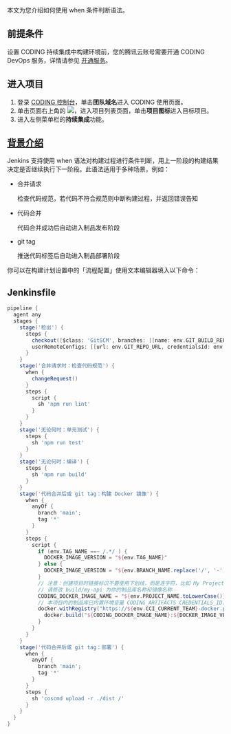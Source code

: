 本文为您介绍如何使用 when 条件判断语法。

## 前提条件
设置 CODING 持续集成中构建环境前，您的腾讯云账号需要开通 CODING DevOps 服务，详情请参见 [开通服务](https://cloud.tencent.com/document/product/1115/37268)。

## 进入项目
1. 登录 [CODING 控制台](https://console.cloud.tencent.com/coding)，单击**团队域名**进入 CODING 使用页面。
2. 单击页面右上角的 <img src ="https://main.qcloudimg.com/raw/d94a8e60dd3a41d0af07d72ae0e9d70e.png" style ="margin:0">，进入项目列表页面，单击**项目图标**进入目标项目。
3.  进入左侧菜单栏的**持续集成**功能。

## [背景介绍](#intro)

Jenkins 支持使用 when 语法对构建过程进行条件判断，用上一阶段的构建结果决定是否继续执行下一阶段。此语法适用于多种场景，例如：

-   合并请求

    检查代码规范，若代码不符合规范则中断构建过程，并返回错误告知

-   代码合并

    代码合并成功后自动进入制品发布阶段

-   git tag

    推送代码标签后自动进入制品部署阶段

你可以在构建计划设置中的「流程配置」使用文本编辑器填入以下命令：

## Jenkinsfile

```groovy
pipeline {
  agent any
  stages {
    stage('检出') {
      steps {
        checkout([$class: 'GitSCM', branches: [[name: env.GIT_BUILD_REF]],
        userRemoteConfigs: [[url: env.GIT_REPO_URL, credentialsId: env.CREDENTIALS_ID]]])
      }
    }
    stage('合并请求时：检查代码规范') {
      when {
        changeRequest()
      }
      steps {
        script {
          sh 'npm run lint'
        }
      }
    }
    stage('无论何时：单元测试') {
      steps {
        sh 'npm run test'
      }
    }
    stage('无论何时：编译') {
      steps {
        sh 'npm run build'
      }
    }
    stage('代码合并后或 git tag：构建 Docker 镜像') {
      when {
        anyOf {
          branch 'main';
          tag '*'
        }
      }
      steps {
        script {
          if (env.TAG_NAME ==~ /.*/ ) {
            DOCKER_IMAGE_VERSION = "${env.TAG_NAME}"
          } else {
            DOCKER_IMAGE_VERSION = "${env.BRANCH_NAME.replace('/', '-')}-${env.GIT_COMMIT_SHORT}"
          }
          // 注意：创建项目时链接标识不要使用下划线，而是连字符，比如 My Project 的标识应为 my-project
          // 请修改 build/my-api 为你的制品库名称和镜像名称
          CODING_DOCKER_IMAGE_NAME = "${env.PROJECT_NAME.toLowerCase()}/build/my-api"
          // 本项目内的制品库已内置环境变量 CODING_ARTIFACTS_CREDENTIALS_ID，无需手动设置
          docker.withRegistry("https://${env.CCI_CURRENT_TEAM}-docker.pkg.coding.net", "${env.CODING_ARTIFACTS_CREDENTIALS_ID}") {
            docker.build("${CODING_DOCKER_IMAGE_NAME}:${DOCKER_IMAGE_VERSION}").push()
          }
        }
      }
    }
    stage('代码合并后或 git tag：部署') {
      when {
        anyOf {
          branch 'main';
          tag '*'
        }
      }
      steps {
        sh 'coscmd upload -r ./dist /'
      }
    }
  }
}
```